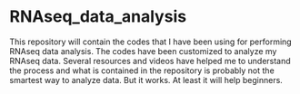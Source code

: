 # RNAseq_data_analysis

This repository will contain the codes that I have been using for performing RNAseq data analysis. The codes have been customized to analyze my RNAseq data. Several resources and videos have helped me to understand the process and what is contained in the repository is probably not the smartest way to analyze data. But it works. At least it will help beginners.
